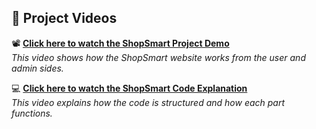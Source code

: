 ## 🎥 Project Videos

📽️ **[Click here to watch the ShopSmart Project Demo](https://drive.google.com/file/d/1npDzANr0_yQ9ahc1rsONG8BpFcjdmzxk/view?usp=sharing)**  
*This video shows how the ShopSmart website works from the user and admin sides.*

💻 **[Click here to watch the ShopSmart Code Explanation](https://drive.google.com/file/d/1N9yelvnp3G1s24SmvM_AQGJXIIwvMLuv/view?usp=sharing)**  
*This video explains how the code is structured and how each part functions.*
